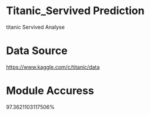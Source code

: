 # Titanic_Servived Prediction
titanic Servived Analyse
# Data Source
https://www.kaggle.com/c/titanic/data
# Module Accuress
97.3621103117506%
